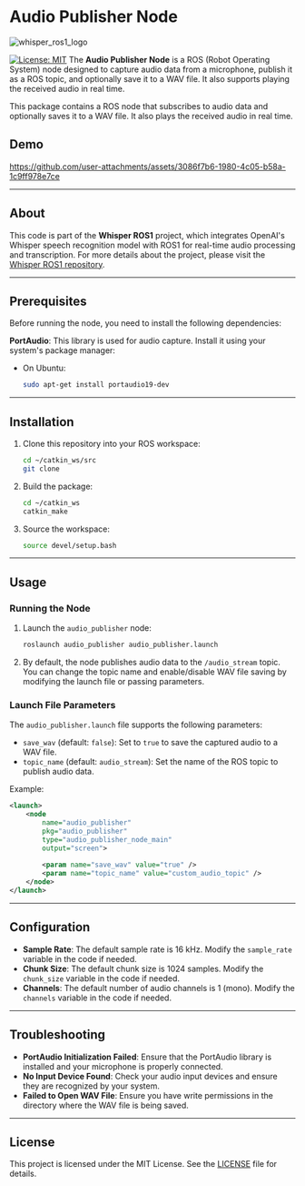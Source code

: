 # Audio Publisher Node
![whisper_ros1_logo](https://github.com/user-attachments/assets/477981a7-4ef6-4ee9-8a5b-2f877dbeec6e)

[![License: MIT](https://img.shields.io/badge/license-MIT-blue.svg)](https://opensource.org/licenses/MIT)
The **Audio Publisher Node** is a ROS (Robot Operating System) node designed to capture audio data from a microphone, publish it as a ROS topic, and optionally save it to a WAV file. It also supports playing the received audio in real time.

This package contains a ROS node that subscribes to audio data and optionally saves it to a WAV file. It also plays the received audio in real time.

## Demo

https://github.com/user-attachments/assets/3086f7b6-1980-4c05-b58a-1c9ff978e7ce

---

## About

This code is part of the **Whisper ROS1** project, which integrates OpenAI's Whisper speech recognition model with ROS1 for real-time audio processing and transcription. For more details about the project, please visit the [Whisper ROS1 repository](https://github.com/zzl410/whisper_ros1).

---

## Prerequisites

Before running the node, you need to install the following dependencies:

**PortAudio**: This library is used for audio capture. Install it using your system's package manager:
   - On Ubuntu:
     ```bash
     sudo apt-get install portaudio19-dev
     ```

---

## Installation

1. Clone this repository into your ROS workspace:
   ```bash
   cd ~/catkin_ws/src
   git clone 
   ```

2. Build the package:
   ```bash
   cd ~/catkin_ws
   catkin_make
   ```

3. Source the workspace:
   ```bash
   source devel/setup.bash
   ```

---

## Usage

### Running the Node

1. Launch the `audio_publisher` node:
   ```bash
   roslaunch audio_publisher audio_publisher.launch
   ```

2. By default, the node publishes audio data to the `/audio_stream` topic. You can change the topic name and enable/disable WAV file saving by modifying the launch file or passing parameters.

### Launch File Parameters

The `audio_publisher.launch` file supports the following parameters:

- `save_wav` (default: `false`): Set to `true` to save the captured audio to a WAV file.
- `topic_name` (default: `audio_stream`): Set the name of the ROS topic to publish audio data.

Example:
```xml
<launch>
    <node
        name="audio_publisher"
        pkg="audio_publisher"
        type="audio_publisher_node_main"
        output="screen">
        
        <param name="save_wav" value="true" />
        <param name="topic_name" value="custom_audio_topic" />
    </node>
</launch>
```

---

## Configuration

- **Sample Rate**: The default sample rate is 16 kHz. Modify the `sample_rate` variable in the code if needed.
- **Chunk Size**: The default chunk size is 1024 samples. Modify the `chunk_size` variable in the code if needed.
- **Channels**: The default number of audio channels is 1 (mono). Modify the `channels` variable in the code if needed.

---

## Troubleshooting

- **PortAudio Initialization Failed**: Ensure that the PortAudio library is installed and your microphone is properly connected.
- **No Input Device Found**: Check your audio input devices and ensure they are recognized by your system.
- **Failed to Open WAV File**: Ensure you have write permissions in the directory where the WAV file is being saved.

---

## License

This project is licensed under the MIT License. See the [LICENSE](LICENSE) file for details.


